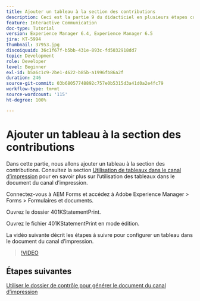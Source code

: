 ```yaml
---
title: Ajouter un tableau à la section des contributions
description: Ceci est la partie 9 du didacticiel en plusieurs étapes consacré à la création de votre premier document de communication interactive. Dans cette partie, nous allons ajouter un tableau à la section des contributions.
feature: Interactive Communication
doc-type: Tutorial
version: Experience Manager 6.4, Experience Manager 6.5
jira: KT-5994
thumbnail: 37953.jpg
discoiquuid: 36c1f67f-b5bb-431e-893c-fd5032918dd7
topic: Development
role: Developer
level: Beginner
exl-id: b5a6c1c9-2be1-4622-b85b-a1996fb86a2f
duration: 246
source-git-commit: 03b68057748892c757e0b5315d3a41d0a2e4fc79
workflow-type: tm+mt
source-wordcount: '115'
ht-degree: 100%

---
```


# Ajouter un tableau à la section des contributions

Dans cette partie, nous allons ajouter un tableau à la section des contributions.
Consultez la section [Utilisation de tableaux dans le canal d’impression](/help/forms/interactive-communications/table-in-print-channel-documents-video-use.md) pour en savoir plus sur l’utilisation des tableaux dans le document du canal d’impression.

Connectez-vous à AEM Forms et accédez à Adobe Experience Manager > Forms > Formulaires et documents.

Ouvrez le dossier 401KStatementPrint.

Ouvrez le fichier 401KStatementPrint en mode édition.

La vidéo suivante décrit les étapes à suivre pour configurer un tableau dans le document du canal d’impression.

>[!VIDEO](https://video.tv.adobe.com/v/27769?quality=12&learn=on)

## Étapes suivantes

[Utiliser le dossier de contrôle pour générer le document du canal d’impression](./using-watched-folder-to-generate-document.md)